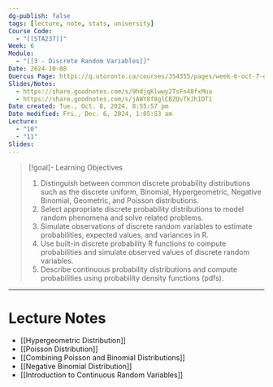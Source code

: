 ```yaml
---
dg-publish: false
tags: [lecture, note, stats, university]
Course Code:
  - "[[STA237]]"
Week: 6
Module:
  - "[[3 - Discrete Random Variables]]"
Date: 2024-10-08
Quercus Page: https://q.utoronto.ca/courses/354355/pages/week-6-oct-7-oct-13-more-discrete-rvs-and-intro-to-continuous-rvs
Slides/Notes:
  - https://share.goodnotes.com/s/9hdjqKlwwy2TsFn48fxMua
  - https://share.goodnotes.com/s/jAWY8f8glCBZQvTkJhIDT1
Date created: Tue., Oct. 8, 2024, 8:55:57 pm
Date modified: Fri., Dec. 6, 2024, 1:05:53 am
Lecture:
  - "10"
  - "11"
Slides:
---
```


> [!goal]- Learning Objectives
> 1. Distinguish between common discrete probability distributions such as the discrete uniform, Binomial, Hypergeometric, Negative Binomial, Geometric, and Poisson distributions.
> 2. Select appropriate discrete probability distributions to model random phenomena and solve related problems.
> 3. Simulate observations of discrete random variables to estimate probabilities, expected values, and variances in R.
> 4. Use built-in discrete probability R functions to compute probabilities and simulate observed values of discrete random variables.
> 5. Describe continuous probability distributions and compute probabilities using probability density functions (pdfs).

---

# Lecture Notes

- [[Hypergeometric Distribution]]
- [[Poisson Distribution]]
- [[Combining Poisson and Binomial Distributions]]
- [[Negative Binomial Distribution]]
- [[Introduction to Continuous Random Variables]]
